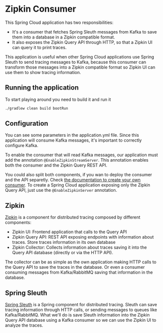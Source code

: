 # Zipkin Consumer
This Spring Cloud application has two responsibilities:
- It's a consumer that fetches Spring Sleuth messages from Kafka to save them into a database in a Zipkin compatible format.
- It also exposes the Zipkin Query API through HTTP, so that a Zipkin UI can query it to print traces.

This application is useful when other Spring Cloud applications use Spring Sleuth to send tracing messages to Kafka, because this consumer can transform those messages into a Zipkin compatible format so Zipkin UI can use them to show tracing information.

## Running the application
To start playing around you need to build it and run it

```bash
./gradlew clean build bootRun
```

## Configuration
You can see some parameters in the application.yml file.
Since this application will consume Kafka messages, it's important to correctly configure Kafka.

To enable the consumer that will read Kafka messages, our application must add the annotation `@EnableZipkinStreamServer`. This annotation enables both the consumer and the Zipkin Query REST API.

You could also split both components, if you wan to deploy the consumer and the API separetly.
Check [the documentation to create your own consumer](http://cloud.spring.io/spring-cloud-sleuth/spring-cloud-sleuth.html#_custom_consumer). To create a Spring Cloud application exposing only the Zipkin Query API, just use the `@EnableZipkinServer` annotation.

## Zipkin
[Zipkin](https://twitter.github.io/zipkin/) is a component for distributed tracing composed by different components:
- Zipkin UI: Frontend application that calls to the Query API
- Zipkin Query API: REST API exposing endpoints with information about traces. Store traces information in its own database
- Zipkin Collector: Collects information about traces saving it into the Query API database (directly or via the HTTP API).

The collector can be as simple as the own application making HTTP calls to the Query API to save the traces in the database. Or even a consumer consuming messages from Kafka/RabbitMQ saving that information in the database.

## Spring Sleuth
[Spring Sleuth](http://cloud.spring.io/spring-cloud-sleuth/spring-cloud-sleuth.html) is a Spring component for distributed tracing. Sleuth can save tracing information through HTTP calls, or sending messages to queues like Kafka/RabbitMQ.
What we'll do is save Sleuth information into the Zipkin Query API database using a Kafka consumer so we can use the Zipkin UI to analyze the traces.

